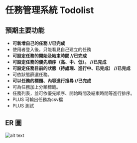 # 任務管理系統 Todolist

## 預期主要功能

- **可新增自己的任務 //已完成**
- 使用者登入後，只能看見自己建立的任務 
- **可設定任務的開始及結束時間 //已完成**
- **可設定任務的優先順序（高、中、低）。 //已完成**
- **可設定任務目前的狀態（待處理、進行中、已完成） //已完成**
- 可依狀態篩選任務。
- **可以任務的標題、內容進行搜尋 //已完成**
- 可為任務加上分類標籤。
- 任務列表，並可依優先順序、開始時間及結束時間等進行排序。
- PLUS 可輸出任務為csv檔
- PLUS 測試

## ER 圖

![alt text](https://i.imgur.com/FfVpwxM.png)
